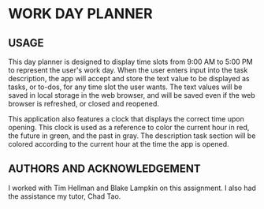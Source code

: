 # WORK DAY PLANNER

## USAGE

This day planner is designed to display time slots from 9:00 AM to 5:00 PM to represent the user's work day.  When the user enters input into the task description, the app will accept and store the text value to be displayed as tasks, or to-dos, for any time slot the user wants.  The text values will be saved in local storage in the web browser, and will be saved even if the web browser is refreshed, or closed and reopened.  

This application also features a clock that displays the correct time upon opening.  This clock is used as a reference to color the current hour in red, the future in green, and the past in gray.  The description task section will be colored according to the current hour at the time the app is opened.

## AUTHORS AND ACKNOWLEDGEMENT
I worked with Tim Hellman and Blake Lampkin on this assignment.  I also had the assistance my tutor, Chad Tao.  




